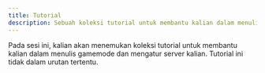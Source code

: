 ```yaml
---
title: Tutorial
description: Sebuah koleksi tutorial untuk membantu kalian dalam menulis gamemode dan mengatur server kalian.
---
```


Pada sesi ini, kalian akan menemukan koleksi tutorial untuk membantu kalian dalam menulis gamemode dan mengatur server kalian. Tutorial ini tidak dalam urutan tertentu.
